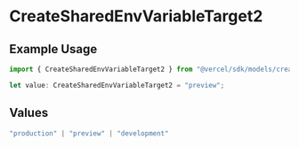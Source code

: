 # CreateSharedEnvVariableTarget2

## Example Usage

```typescript
import { CreateSharedEnvVariableTarget2 } from "@vercel/sdk/models/createsharedenvvariableop.js";

let value: CreateSharedEnvVariableTarget2 = "preview";
```

## Values

```typescript
"production" | "preview" | "development"
```